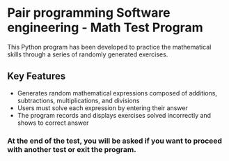 # Pair programming Software engineering - Math Test Program
This Python program has been developed to practice the mathematical skills through a series of randomly generated exercises.

## Key Features
- Generates random mathematical expressions composed of additions, subtractions, multiplications, and divisions
- Users must solve each expression by entering their answer
- The program records and displays exercises solved incorrectly and shows to correct answer

### At the end of the test, you will be asked if you want to proceed with another test or exit the program.

